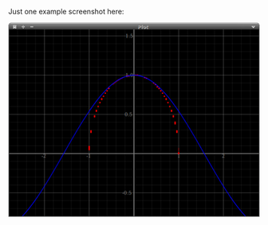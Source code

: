 Just one example screenshot here:

![Screenshot of cos function and some points on the unit circle](images/examples/cos-encircle-points.png)
